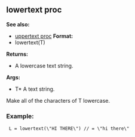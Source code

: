 ## lowertext proc
**See also:**
*   [uppertext proc](/ref/proc/uppertext.md) <!-- -->
**Format:**
*   lowertext(T)
<!-- -->
**Returns:**
*   A lowercase text string.
<!-- -->
**Args:**
*   T* A text string.


Make all of the characters of T lowercase.
### Example:

```
 L = lowertext(\"HI THERE\") // = \"hi there\" 
```
